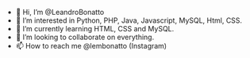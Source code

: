 - 👋 Hi, I’m @LeandroBonatto
- 👀 I’m interested in Python, PHP, Java, Javascript, MySQL, Html, CSS.
- 🌱 I’m currently learning HTML, CSS and MySQL.
- 💞️ I’m looking to collaborate on everything.
- 📫 How to reach me @lembonatto (Instagram)

<!---
LeandroBonatto/LeandroBonatto is a ✨ special ✨ repository because its `README.md` (this file) appears on your GitHub profile.
You can click the Preview link to take a look at your changes.
--->
